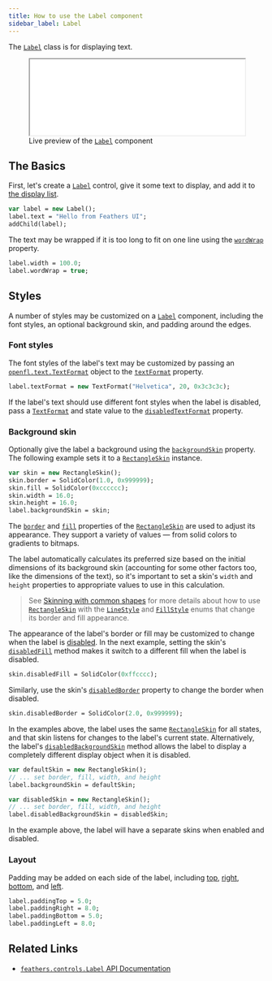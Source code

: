 ```yaml
---
title: How to use the Label component
sidebar_label: Label
---
```


The [`Label`](https://api.feathersui.com/current/feathers/controls/Label.html) class is for displaying text.

<figure>
<iframe src="/learn/haxe-openfl/samples/label.html" width="100%" height="150"></iframe>
<figcaption>Live preview of the <a href="https://api.feathersui.com/current/feathers/controls/Label.html"><code>Label</code></a> component</figcaption>
</figure>

## The Basics

First, let's create a [`Label`](https://api.feathersui.com/current/feathers/controls/Label.html) control, give it some text to display, and add it to [the display list](https://books.openfl.org/openfl-developers-guide/display-programming/basics-of-display-programming.html).

```haxe
var label = new Label();
label.text = "Hello from Feathers UI";
addChild(label);
```

The text may be wrapped if it is too long to fit on one line using the [`wordWrap`](https://api.feathersui.com/current/feathers/controls/Label.html#wordWrap) property.

```haxe
label.width = 100.0;
label.wordWrap = true;
```

## Styles

A number of styles may be customized on a [`Label`](https://api.feathersui.com/current/feathers/controls/Label.html) component, including the font styles, an optional background skin, and padding around the edges.

### Font styles

The font styles of the label's text may be customized by passing an [`openfl.text.TextFormat`](https://api.openfl.org/openfl/text/TextFormat.html) object to the [`textFormat`](https://api.feathersui.com/current/feathers/controls/Label.html#textFormat) property.

```haxe
label.textFormat = new TextFormat("Helvetica", 20, 0x3c3c3c);
```

If the label's text should use different font styles when the label is disabled, pass a [`TextFormat`](https://api.openfl.org/openfl/text/TextFormat.html) and state value to the [`disabledTextFormat`](https://api.feathersui.com/current/feathers/controls/Label.html#disabledTextFormat) property.

### Background skin

Optionally give the label a background using the [`backgroundSkin`](https://api.feathersui.com/current/feathers/controls/Label.html#backgroundSkin) property. The following example sets it to a [`RectangleSkin`](https://api.feathersui.com/current/feathers/skins/RectangleSkin.html) instance.

```haxe
var skin = new RectangleSkin();
skin.border = SolidColor(1.0, 0x999999);
skin.fill = SolidColor(0xcccccc);
skin.width = 16.0;
skin.height = 16.0;
label.backgroundSkin = skin;
```

The [`border`](https://api.feathersui.com/current/feathers/skins/BaseGraphicsPathSkin.html#border) and [`fill`](https://api.feathersui.com/current/feathers/skins/BaseGraphicsPathSkin.html#fill) properties of the [`RectangleSkin`](https://api.feathersui.com/current/feathers/skins/RectangleSkin.html) are used to adjust its appearance. They support a variety of values — from solid colors to gradients to bitmaps.

The label automatically calculates its preferred size based on the initial dimensions of its background skin (accounting for some other factors too, like the dimensions of the text), so it's important to set a skin's `width` and `height` properties to appropriate values to use in this calculation.

> See [Skinning with common shapes](./shape-skins.md) for more details about how to use [`RectangleSkin`](https://api.feathersui.com/current/feathers/skins/RectangleSkin.html) with the [`LineStyle`](https://api.feathersui.com/current/feathers/graphics/LineStyle.html) and [`FillStyle`](https://api.feathersui.com/current/feathers/graphics/FillStyle.html) enums that change its border and fill appearance.

The appearance of the label's border or fill may be customized to change when the label is [disabled](https://api.feathersui.com/current/feathers/core/IUIControl.html#enabled). In the next example, setting the skin's [`disabledFill`](https://api.feathersui.com/current/feathers/skins/RectangleSkin.html#disabledFill) method makes it switch to a different fill when the label is disabled.

```haxe
skin.disabledFill = SolidColor(0xffcccc);
```

Similarly, use the skin's [`disabledBorder`](https://api.feathersui.com/current/feathers/skins/RectangleSkin.html#disabledBorder) property to change the border when disabled.

```haxe
skin.disabledBorder = SolidColor(2.0, 0x999999);
```

In the examples above, the label uses the same [`RectangleSkin`](https://api.feathersui.com/current/feathers/skins/RectangleSkin.html) for all states, and that skin listens for changes to the label's current state. Alternatively, the label's [`disabledBackgroundSkin`](https://api.feathersui.com/current/feathers/controls/Label.html#disabledBackgroundSkin) method allows the label to display a completely different display object when it is disabled.

```haxe
var defaultSkin = new RectangleSkin();
// ... set border, fill, width, and height
label.backgroundSkin = defaultSkin;

var disabledSkin = new RectangleSkin();
// ... set border, fill, width, and height
label.disabledBackgroundSkin = disabledSkin;
```

In the example above, the label will have a separate skins when enabled and disabled.

### Layout

Padding may be added on each side of the label, including [top](https://api.feathersui.com/current/feathers/controls/Label.html#paddingTop), [right](https://api.feathersui.com/current/feathers/controls/Label.html#paddingRight), [bottom](https://api.feathersui.com/current/feathers/controls/Label.html#paddingBottom), and [left](https://api.feathersui.com/current/feathers/controls/Label.html#paddingLeft).

```haxe
label.paddingTop = 5.0;
label.paddingRight = 8.0;
label.paddingBottom = 5.0;
label.paddingLeft = 8.0;
```

## Related Links

- [`feathers.controls.Label` API Documentation](https://api.feathersui.com/current/feathers/controls/Label.html)
